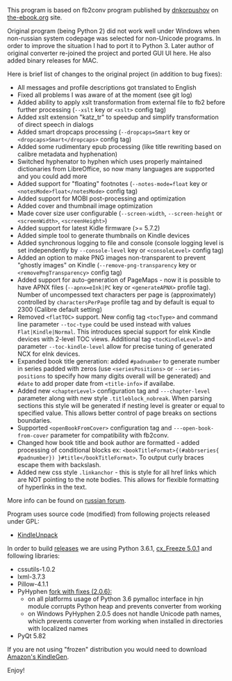 This program is based on fb2conv program published by [dnkorpushov](https://github.com/dnkorpushov) on [the-ebook.org](http://www.the-ebook.org/forum/viewtopic.php?t=28447) site.

Original program (being Python 2) did not work well under Windows when non-russian system codepage was selected for non-Unicode programs. 
In order to improve the situation I had to port it to Python 3. Later author of original converter re-joined the project and ported GUI UI here.
He also added binary releases for MAC.

Here is brief list of changes to the original project (in addition to bug fixes):

* All messages and profile descriptions got translated to English
* Fixed all problems I was aware of at the moment (see git log)
* Added ability to apply xslt transformation from external file to fb2 before further processing (`--xslt` key or `<xslt>` config tag)
* Added xslt extension "katz_tr" to speedup and simplify transformation of direct speech in dialogs
* Added smart dropcaps processing (`--dropcaps=Smart` key or `<dropcaps>Smart</dropcaps>` config tag)
* Added some rudimentary epub processing (like title rewriting based on calibre metadata and hyphenation)
* Switched hyphenator to hyphen which uses properly maintained dictionaries from LibreOffice, so now many languages are supported and you could add more
* Added support for "floating" footnotes (`--notes-mode=float` key or `<notesMode>float</notesMode>` config tag)
* Added support for MOBI post-processing and optimization
* Added cover and thumbnail image optimization
* Made cover size user configurable (`--screen-width`, `--screen-height` or `<screenWidth>`, `<screenHeight>`)
* Added support for latest Kidle firmware (>= 5.7.2)
* Added simple tool to generate thumbnails on Kindle devices
* Added synchronous logging to file and console (console logging level is set independently by `--console-level` key or `<consoleLevel>` config tag)
* Added an option to make PNG images non-transparent to prevent "ghostly images" on Kindle (`--remove-png-transparency` key or `<removePngTransparency>` config tag)
* Added support for auto-generation of PageMaps - now it is possible to have APNX files (`--apnx=eInk|PC` key or `<generateAPNX>` profile tag). Number of uncompessed 
  text characters per page is (approximately) controlled by `charactersPerPage` profile tag and by default is equal to 2300 (Calibre default setting)
* Removed `<flatTOC>` support. New config tag `<tocType>` and command line parameter `--toc-type` could be used instead with values `Flat|Kindle|Normal`.
  This introduces special support for eInk Kindle devices with 2-level TOC views. Additional tag `<tocKindleLevel>` and parameter `--toc-kindle-level` allow for precise 
  tuning of generated NCX for eInk devices.
* Expanded book title generation: added `#padnumber` to generate number in series padded with zeros (use `<seriesPositions>` or `--series-positions` to specify how many
  digits overall will be generated) and `#date` to add proper date from `<title-info>` if availabe.
* Added new `<chapterLevel>` configuration tag and `---chapter-level` parameter along with new style `.titleblock_nobreak`. When parsing sections this style will be generated
  if nesting level is greater or equal to specified value. This allows better control of page breaks on sections boundaries.
* Supported `<openBookFromCover>` configuration tag and `---open-book-from-cover` parameter for compatibility with fb2conv.
* Changed how book title and book author are formatted - added processing of conditional blocks ex: `<bookTitleFormat>{(#abbrseries{ #padnumber}) }#title</bookTitleFormat>`. To output curly braces escape them with backslash.
* Added new css style `.linkanchor` - this is style for all href links which are NOT pointing to the note bodies. This allows for flexible formatting of hyperlinks in the text.

More info can be found on [russian forum](http://www.the-ebook.org/forum/viewtopic.php?t=30380).

Program uses source code (modified) from following projects released under GPL:

* [KindleUnpack](https://github.com/kevinhendricks/KindleUnpack)

In order to build [releases](https://github.com/rupor-github/fb2mobi/releases) we are using Python 3.6.1, [cx_Freeze 5.0.1](https://bitbucket.org/anthony_tuininga/cx_freeze) and following libraries:

* cssutils-1.0.2
* lxml-3.7.3
* Pillow-4.1.1
* PyHyphen [fork with fixes (2.0.6):](https://github.com/rupor-github/pyhyphen)
  * on all platforms usage of Python 3.6 pymalloc interface in hjn module corrupts Python heap and prevents converter from working
  * on Windows PyHyphen 2.0.5 does not handle Unicode path names, which prevents converter from working when installed in directories with localized names
* PyQt 5.82

If you are not using "frozen" distribution you would need to download [Amazon's KindleGen](https://www.amazon.com/gp/feature.html?docId=1000765211).

Enjoy!
